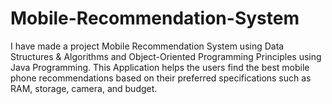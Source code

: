 # Mobile-Recommendation-System
I have made a project Mobile Recommendation System using Data Structures &amp; Algorithms and Object-Oriented Programming Principles using Java Programming. This Application helps the users find the best mobile phone recommendations based on their preferred specifications such as RAM, storage, camera, and  budget.
